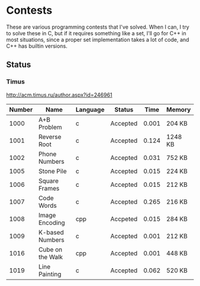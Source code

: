 # Contests

These are various programming contests that I've solved. When I can, I try to
solve these in C, but if it requires something like a set, I'll go for C++
in most situations, since a proper set implementation takes a lot of code,
and C++ has builtin versions.


## Status

### Timus
http://acm.timus.ru/author.aspx?id=246961

| Number | Name             | Language | Status   | Time  | Memory  |
| ------ | ---------------  | -------- | -------- | ----- | ------- |
| 1000   | A+B Problem      | c        | Accepted | 0.001 | 204 KB  |
| 1001   | Reverse Root     | c        | Accepted | 0.124 | 1248 KB |
| 1002   | Phone Numbers    | c        | Accepted | 0.031 | 752 KB  |
| 1005   | Stone Pile       | c        | Accepted | 0.015 | 224 KB  |
| 1006   | Square Frames    | c        | Accepted | 0.015 | 212 KB  |
| 1007   | Code Words       | c        | Accepted | 0.265 | 216 KB  |
| 1008   | Image Encoding   | cpp      | Accpeted | 0.015 | 284 KB  |
| 1009   | K-based Numbers  | c        | Accepted | 0.001 | 212 KB  |
| 1016   | Cube on the Walk | cpp      | Accepted | 0.001 | 448 KB  |
| 1019   | Line Painting    | c        | Accepted | 0.062 | 520 KB  |
